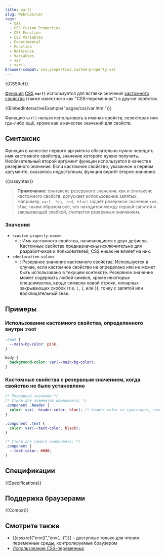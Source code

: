 ```yaml
---
title: var()
slug: Web/CSS/var
tags:
  - CSS
  - CSS Custom Properties
  - CSS Function
  - CSS Variables
  - Experimental
  - Function
  - Reference
  - Variables
  - var
  - var()
browser-compat: css.properties.custom-property.var
---
```


{{CSSRef}}

[Функция](/ru/docs/Web/CSS/CSS_Functions) [CSS](/ru/docs/Web/CSS) **`var()`** используется для вставки значения [кастомного свойства](/ru/docs/Web/CSS/--*) (также известного как "CSS-переменная") в другое свойство.

{{EmbedInteractiveExample("pages/css/var.html")}}

Функцию `var()` нельзя использовать в именах свойств, селекторах или где-либо ещё, кроме как в качестве значений для свойств.

## Синтаксис

Функции в качестве первого аргумента обязательно нужно передать имя кастомного свойства, значение которого нужно получить. Необязательный второй аргумент функции используется в качестве резервного значения. Если кастомное свойство, указанное в первом аргументе, оказалось недоступным, функция вернёт второе значение.

{{csssyntax}}

> **Примечание:** синтаксис резервного значения, как и синтаксис кастомного свойств, допускает использование запятых. Например, `var(--foo, red, blue)` задаёт резервное значение `red, blue`; таким образом всё, что находится между первой запятой и закрывающей скобкой, считается резервным значением.

### Значения

- `<custom-property-name>`
  - : Имя кастомного свойства, начинающиеся с двух дефисов. Кастомные свойства предназначены исключительно для разработчиков и пользователей; CSS никак не влияет на них.
- `<declaration-value>`
  - : Резервное значение кастомного свойства. Используется в случае, если кастомное свойство не определено или не может быть использовано в текущем контексте. Резервное значение может содержать любой символ, кроме некоторых спецсимволов, вроде символа новой строки, непарных закрывающих скобок (т.е. `)`, `]`, или `}`), точку с запятой или восклицательный знак.

## Примеры

### Использование кастомного свойства, определенного внутри :root

```css
:root {
  --main-bg-color: pink;
}

body {
  background-color: var(--main-bg-color);
}
```

### Кастомные свойства с резервным значением, когда свойство не было установлено

```css
/* Резервное значение */
/* Стили для элементов компонента: */
.component .header {
  color: var(--header-color, blue); /* header-color не существует, поэтому используется blue */
}

.component .text {
  color: var(--text-color, black);
}

/* Стили для самого компонента: */
.component {
  --text-color: #080;
}
```

## Спецификации

{{Specifications}}

## Поддержка браузерами

{{Compat}}

## Смотрите также

- {{cssxref("env()","env(…)")}} – доступные только для чтения переменные среды, контролируемые браузером
- [Использование CSS-переменных](/ru/docs/Web/CSS/Using_CSS_custom_properties)
